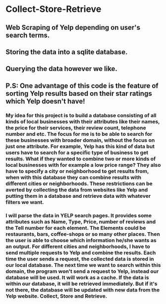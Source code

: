 # Collect-Store-Retrieve
## Web Scraping of Yelp depending on user's search terms.
## Storing the data into a sqlite database.
## Querying the data however we like.

## P.S: One advantage of this code is the feature of sorting Yelp results based on their star ratings which Yelp doesn't have!

### My idea for this project is to build a database consisting of all kinds of local businesses with their attributes like their names, the price for their services, their review count, telephone number and etc. The focus for me is to be able to search for these businesses with broader domain, without the focus on just one attribute. For example, Yelp has this kind of data but users have to search for a specific type of business to get results. What if they wanted to combine two or more kinds of local businesses with for example a low price range? They also have to specify a city or neighborhood to get results from, when with this database they can combine results with different cities or neighborhoods. These restrictions can be averted by collecting the data from websites like Yelp and putting them in a database and retrieve data with whatever filters we want.

### I will parse the data in YELP search pages. It provides some attributes such as Name, Type, Price, number of reviews and the Tell number for each element. The Elements could be restaurants, bars, coffee-shops or so many other places. Then the user is able to choose which information he/she wants as an output. For different cities and neighborhoods, I have to send multiple requests to Yelp and combine the results. Each time the user sends a request, the collected data is stored in our local database. The next time we want to search within this domain, the program won't send a request to Yelp, instead our database will be used. It will work as a cache. If the data is within our database, it will be retrieved immediately. But if it's not there, the database will be updated with new data from the Yelp website. Collect, Store and Retrieve.
